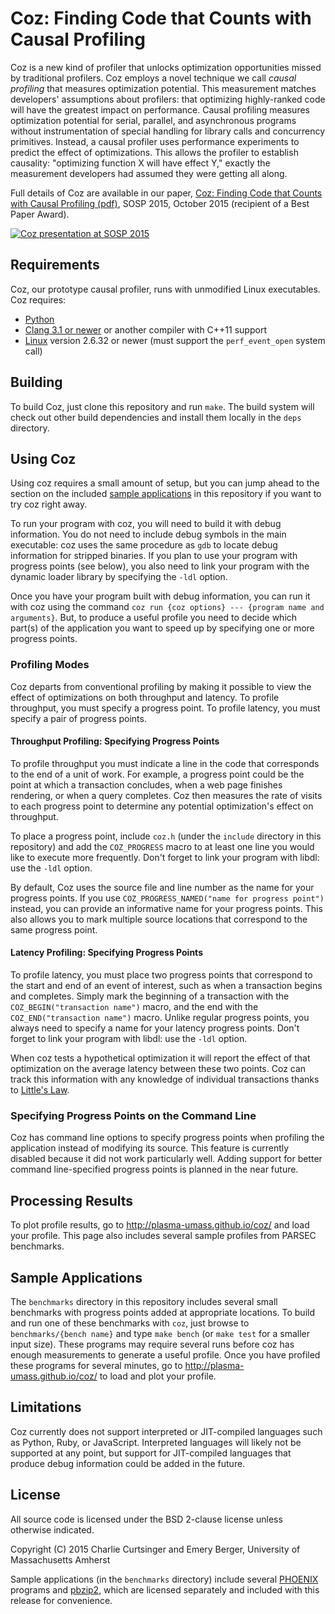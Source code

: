 # Coz: Finding Code that Counts with Causal Profiling

Coz is a new kind of profiler that unlocks optimization opportunities missed by traditional profilers. Coz employs a novel technique we call *causal profiling* that measures optimization potential.
This measurement matches developers' assumptions about profilers: that
optimizing highly-ranked code will have the greatest impact on
performance. Causal profiling measures optimization potential for serial,
parallel, and asynchronous programs without instrumentation of special
handling for library calls and concurrency primitives. Instead, a causal
profiler uses performance experiments to predict the effect of
optimizations. This allows the profiler to establish causality:
"optimizing function X will have effect Y," exactly the measurement
developers had assumed they were getting all along.

Full details of Coz are available in our paper, [Coz: Finding Code
that Counts with Causal Profiling
(pdf)](Coz-Curtsinger-Berger-SOSP2015.pdf), SOSP 2015, October 2015
(recipient of a Best Paper Award).

[![Coz presentation at SOSP 2015](http://img.youtube.com/vi/jE0V-p1odPg/0.jpg)](http://www.youtube.com/watch?v=jE0V-p1odPg&t=0m28s "Coz presentation at SOSP 2015")

## Requirements
Coz, our prototype causal profiler, runs with unmodified Linux executables. Coz requires:

- [Python](http://www.python.org)
- [Clang 3.1 or newer](http://clang.llvm.org) or another compiler with C++11 support
- [Linux](http://kernel.org) version 2.6.32 or newer (must support the `perf_event_open` system call)

## Building
To build Coz, just clone this repository and run `make`. The build system will check out other build dependencies and install them locally in the `deps` directory.

## Using Coz
Using coz requires a small amount of setup, but you can jump ahead to the section on the included [sample applications](#sample-applications) in this repository if you want to try coz right away.

To run your program with coz, you will need to build it with debug information. You do not need to include debug symbols in the main executable: coz uses the same procedure as `gdb` to locate debug information for stripped binaries. If you plan to use your program with progress points (see below), you also need to link your program with the dynamic loader library by specifying the `-ldl` option.

Once you have your program built with debug information, you can run it with coz using the command `coz run {coz options} --- {program name and arguments}`. But, to produce a useful profile you need to decide which part(s) of the application you want to speed up by specifying one or more progress points.

### Profiling Modes

Coz departs from conventional profiling by making it possible to view the effect of optimizations on both throughput and latency. To profile throughput, you must specify a progress point. To profile latency, you must specify a pair of progress points. 

#### Throughput Profiling: Specifying Progress Points

To profile throughput you must indicate a line in the code that corresponds to the end of a unit of work. For example, a progress point could be the point at which a transaction concludes, when a web page finishes rendering, or when a query completes. Coz then measures the rate of visits to each progress point to determine any potential optimization's effect on throughput. 

To place a progress point, include `coz.h` (under the `include` directory in this repository) and add the `COZ_PROGRESS` macro to at least one line you would like to execute more frequently. Don't forget to link your program with libdl: use the `-ldl` option. 

By default, Coz uses the source file and line number as the name for your progress points. If you use `COZ_PROGRESS_NAMED("name for progress point")` instead, you can provide an informative name for your progress points. This also allows you to mark multiple source locations that correspond to the same progress point.

#### Latency Profiling: Specifying Progress Points

To profile latency, you must place two progress points that correspond to the start and end of an event of interest, such as when a transaction begins and completes. Simply  mark the beginning of a transaction with the `COZ_BEGIN("transaction name")` macro, and the end with the `COZ_END("transaction name")` macro. Unlike regular progress points, you always need to specify a name for your latency progress points. Don't forget to link your program with libdl: use the `-ldl` option. 

When coz tests a hypothetical optimization it will report the effect of that optimization on the average latency between these two points. Coz can track this information with any knowledge of individual transactions thanks to [Little's Law](https://en.wikipedia.org/wiki/Little%27s_law).

### Specifying Progress Points on the Command Line
Coz has command line options to specify progress points when profiling the application instead of modifying its source. This feature is currently disabled because it did not work particularly well. Adding support for better command line-specified progress points is planned in the near future.

## Processing Results
To plot profile results, go to http://plasma-umass.github.io/coz/ and load your profile. This page also includes several sample profiles from PARSEC benchmarks.

## Sample Applications
The `benchmarks` directory in this repository includes several small benchmarks with progress points added at appropriate locations. To build and run one of these benchmarks with `coz`, just browse to `benchmarks/{bench name}` and type `make bench` (or `make test` for a smaller input size). These programs may require several runs before coz has enough measurements to generate a useful profile. Once you have profiled these programs for several minutes, go to http://plasma-umass.github.io/coz/ to load and plot your profile.

## Limitations
Coz currently does not support interpreted or JIT-compiled languages such as Python, Ruby, or JavaScript.
Interpreted languages will likely not be supported at any point, but support for JIT-compiled languages that produce debug information could be added in the future.

## License
All source code is licensed under the BSD 2-clause license unless otherwise indicated.

Copyright (C) 2015 Charlie Curtsinger and Emery Berger, University of Massachusetts Amherst

Sample applications (in the `benchmarks` directory) include several [PHOENIX](https://github.com/kozyraki/phoenix) programs and [pbzip2](http://compression.ca/pbzip2/), which are licensed separately and included with this release for convenience.
